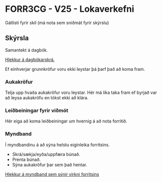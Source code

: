 # FORR3CG - V25 - Lokaverkefni

Gátlisti fyrir skil (má nota sem sniðmát fyrir skýrslu)

## Skýrsla

Samantekt á dagbók.

[Hlekkur á dagbókarskrá.]()

Ef einhverjar grunnkröfur voru ekki leystar þá þarf það að koma fram.

### Aukakröfur

Telja upp hvaða aukakröfur voru leystar. Hér má líka taka fram ef byrjað var að leysa aukakröfu en tókst ekki að klára.

### Leiðbeiningar fyrir viðmót

Hér eiga að koma leiðbeiningar um hvernig á að nota forritið.

### Myndband

Í myndbandinu á að sýna helstu eiginleika forritsins.

- Skrá/sækja/eyða/uppfæra búnað.
- Prenta búnað.
- Sýna aukakröfur þar sem það hentar.

[Hlekkur á myndband sem sýnir virkni forritsins]()